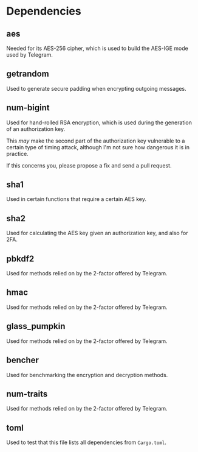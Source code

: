 # Dependencies

## aes

Needed for its AES-256 cipher, which is used to build the AES-IGE mode used by Telegram.

## getrandom

Used to generate secure padding when encrypting outgoing messages.

## num-bigint

Used for hand-rolled RSA encryption, which is used during the generation of an authorization key.

This *may* make the second part of the authorization key vulnerable to a certain type of timing
attack, although I'm not sure how dangerous it is in practice.

If this concerns you, please propose a fix and send a pull request.

## sha1

Used in certain functions that require a certain AES key.

## sha2

Used for calculating the AES key given an authorization key, and also for 2FA.

## pbkdf2

Used for methods relied on by the 2-factor offered by Telegram.

## hmac

Used for methods relied on by the 2-factor offered by Telegram.

## glass_pumpkin

Used for methods relied on by the 2-factor offered by Telegram.

## bencher

Used for benchmarking the encryption and decryption methods.

## num-traits

Used for methods relied on by the 2-factor offered by Telegram.

## toml

Used to test that this file lists all dependencies from `Cargo.toml`.
